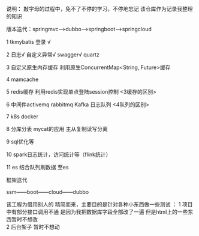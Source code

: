 说明：
    敲字母的过程中，免不了不停的学习，不停地忘记 该仓库作为记录我整理的知识

版本迭代：springmvc——>dubbo——>springboot——>springcloud


1  tkmybatis 登录 √

2  日志√ 自定义异常√ swagger√  quartz  

3  自定义原生内存缓存 利用原生ConcurrentMap<String, Future<User>>缓存
  
4  mamcache

5  redis缓存  利用redis实现单点登陆session控制                            <3缓存的区别>

6  中间件activemq  rabbitmq  Kafka   日志队列                             <4队列的区别>

7  k8s docker

8  分库分表 mycat的应用  主从复制读写分离

9  sql优化等

10 spark日志统计，访问统计等（flink统计）

11 es 结合队列刷数据 至es

框架迭代

ssm——boot——cloud——dubbo





该工程为借用别人的 精简而来，主要目的是针对各种小东西做一些测试 ：
1 项目中有部分接口调用不通  是因为我把数据库字段全部改了一遍 但是html上的一些东西暂时不想改  
2 后台架子 暂时不想动
